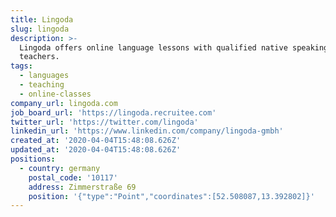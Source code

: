 ```yaml
---
title: Lingoda
slug: lingoda
description: >-
  Lingoda offers online language lessons with qualified native speaking
  teachers.
tags:
  - languages
  - teaching
  - online-classes
company_url: lingoda.com
job_board_url: 'https://lingoda.recruitee.com'
twitter_url: 'https://twitter.com/lingoda'
linkedin_url: 'https://www.linkedin.com/company/lingoda-gmbh'
created_at: '2020-04-04T15:48:08.626Z'
updated_at: '2020-04-04T15:48:08.626Z'
positions:
  - country: germany
    postal_code: '10117'
    address: Zimmerstraße 69
    position: '{"type":"Point","coordinates":[52.508087,13.392802]}'
---
```



